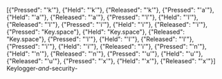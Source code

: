 [{"Pressed": "'k'"}, {"Held": "'k'"}, {"Released": "'k'"}, {"Pressed": "'a'"}, {"Held": "'a'"}, {"Released": "'a'"}, {"Pressed": "'l'"}, {"Held": "'l'"}, {"Released": "'l'"}, {"Pressed": "'i'"}, {"Held": "'i'"}, {"Released": "'i'"}, {"Pressed": "Key.space"}, {"Held": "Key.space"}, {"Released": "Key.space"}, {"Pressed": "'l'"}, {"Held": "'l'"}, {"Released": "'l'"}, {"Pressed": "'i'"}, {"Held": "'i'"}, {"Released": "'i'"}, {"Pressed": "'n'"}, {"Held": "'n'"}, {"Released": "'n'"}, {"Pressed": "'u'"}, {"Held": "'u'"}, {"Released": "'u'"}, {"Pressed": "'x'"}, {"Held": "'x'"}, {"Released": "'x'"}]
 Keylogger-_and_-security-
